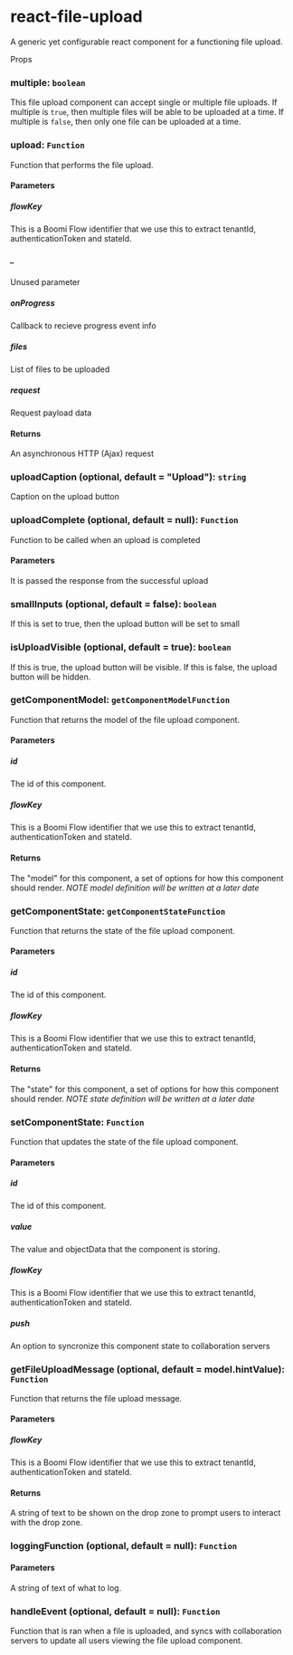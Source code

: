 # react-file-upload
A generic yet configurable react component for a functioning file upload.

Props
### multiple: `boolean`
This file upload component can accept single or multiple file uploads.
If multiple is `true`, then multiple files will be able to be uploaded at a time.
If multiple is `false`, then only one file can be uploaded at a time.

### upload: `Function`
Function that performs the file upload.
#### Parameters
##### flowKey
This is a Boomi Flow identifier that we use this to extract tenantId, authenticationToken and stateId.
##### _
Unused parameter
##### onProgress
Callback to recieve progress event info
##### files
List of files to be uploaded
##### request
Request payload data
#### Returns
An asynchronous HTTP (Ajax) request

### uploadCaption (optional, default = "Upload"): `string`
Caption on the upload button

### uploadComplete (optional, default = null): `Function`
Function to be called when an upload is completed
#### Parameters
It is passed the response from the successful upload

### smallInputs (optional, default = false): `boolean`
If this is set to true, then the upload button will be set to small

### isUploadVisible (optional, default = true): `boolean`
If this is true, the upload button will be visible.
If this is false, the upload button will be hidden.

### getComponentModel: `getComponentModelFunction`
Function that returns the model of the file upload component.
#### Parameters
##### id
The id of this component.
##### flowKey
This is a Boomi Flow identifier that we use this to extract tenantId, authenticationToken and stateId.
#### Returns
The "model" for this component, a set of options for how this component should render.
*NOTE model definition will be written at a later date*

### getComponentState: `getComponentStateFunction`
Function that returns the state of the file upload component.
#### Parameters
##### id
The id of this component.
##### flowKey
This is a Boomi Flow identifier that we use this to extract tenantId, authenticationToken and stateId.
#### Returns
The "state" for this component, a set of options for how this component should render.
*NOTE state definition will be written at a later date*

### setComponentState: `Function`
Function that updates the state of the file upload component.
#### Parameters
##### id
The id of this component.
##### value
The value and objectData that the component is storing.
##### flowKey
This is a Boomi Flow identifier that we use this to extract tenantId, authenticationToken and stateId.
##### push
An option to syncronize this component state to collaboration servers

### getFileUploadMessage (optional, default = model.hintValue): `Function`
Function that returns the file upload message.
#### Parameters
##### flowKey
This is a Boomi Flow identifier that we use this to extract tenantId, authenticationToken and stateId.
#### Returns
A string of text to be shown on the drop zone to prompt users to interact with the drop zone.

### loggingFunction (optional, default = null): `Function`
#### Parameters
A string of text of what to log.

### handleEvent (optional, default = null): `Function`
Function that is ran when a file is uploaded, and syncs with collaboration servers to update all users viewing the file upload component.